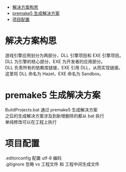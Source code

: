 
- [解决方案构思](#解决方案构思)
- [premake5 生成解决方案](#premake5-生成解决方案)
- [项目配置](#项目配置)

# 解决方案构思

游戏引擎应用划分为两部分，DLL 引擎项目和 EXE 引擎项目。  
DLL 为引擎的核心部分，EXE 为开发者的应用部分。  
DLL 负责所有的依赖库链接，EXE 引用 DLL，从而实现链接。  
这里将 DLL 命名为 Hazel，EXE 命名为 Sandbox。

# premake5 生成解决方案

BuildProjects.bat 通过 premake5 生成解决方案  
之后的生成解决方案涉及到新增删除的都从 bat 执行  
单纯修改可以在工程上执行

# 项目配置

.editorconfig 配置 utf-8 编码  
.gitignore 忽略 vs 工程文件 和 工程中间生成文件